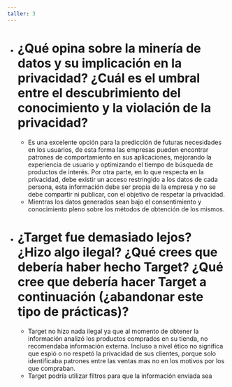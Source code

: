 ```yaml
---
taller: 3
---
```

- # ¿Qué opina sobre la minería de datos y su implicación en la privacidad? ¿Cuál es el umbral entre el descubrimiento del conocimiento y la violación de la privacidad?
	- Es una excelente opción para la predicción de futuras necesidades en los usuarios, de esta forma las empresas pueden encontrar patrones de comportamiento en sus aplicaciones, mejorando la experiencia de usuario y optimizando el tiempo de búsqueda de productos de interés. Por otra parte, en lo que respecta en la privacidad, debe existir un acceso restringido a los datos de cada persona, esta información debe ser propia de la empresa y no se debe compartir ni publicar, con el objetivo de respetar la privacidad.
	- Mientras los datos generados sean bajo el consentimiento y conocimiento pleno sobre los métodos de obtención de los mismos.
- # ¿Target fue demasiado lejos? ¿Hizo algo ilegal? ¿Qué crees que debería haber hecho Target? ¿Qué cree que debería hacer Target a continuación (¿abandonar este tipo de prácticas)?
	- Target no hizo nada ilegal ya que al momento de obtener la información analizó los productos comprados en su tienda, no recomendaba información externa. Incluso a nivel ético no significa que espió o no respetó la privacidad de sus clientes, porque solo identificaba patrones entre las ventas mas no en los motivos por los que compraban.
	- Target podría utilizar filtros para que la información enviada sea 